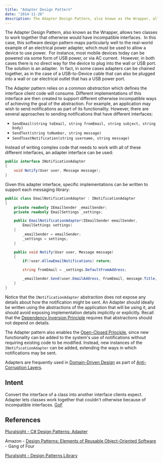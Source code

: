 ```yaml
---
title: "Adapter Design Pattern"
date: "2014-11-26"
description: The Adapter Design Pattern, also known as the Wrapper, allows two classes to work together that otherwise would have incompatible interfaces.
---
```


The Adapter Design Pattern, also known as the Wrapper, allows two classes to work together that otherwise would have incompatible interfaces.  In this case, this software design pattern maps particularly well to the real-world example of an electrical power adapter, which must be used to allow a device to use power.  For instance, most mobile devices today can be powered via some form of USB power, or via AC current.  However, in both cases there is no direct way for the device to plug into the wall or USB port.  The solution is an adapter.  In fact, in some cases adapters can be chained together, as in the case of a USB-to-Device cable that can also be plugged into a wall or car electrical outlet that has a USB power port.

The Adapter pattern relies on a common *abstraction* which defines the interface client code will consume. Different implementations of this interface are then created to support different otherwise incompatible ways of achieving the goal of the abstraction. For example, an application may wish to send notifications as part of its functionality. However, there are several approaches to sending notifications that have different interfaces:

- `SendEmail(string toEmail, string fromEmail, string subject, string body)`
- `SendText(string toNumber, string message)`
- `SendToastNotification(string username, string message)`

Instead of writing complex code that needs to work with all of these different interfaces, an adapter interface can be used:

```csharp
public interface INotificationAdapter
{
    void Notify(User user, Message message);
}
```

Given this adapter interface, specific implementations can be written to support each messaging library:

```csharp
public class EmailNotificationAdapter : INotificationAdapter
{
    private readonly IEmailSender _emailSender;
    private readonly EmailSettings _settings;

    public EmailNotificationAdapter(IEmailSender emailSender,
        EmailSettings settings)
    {
        _emailSender = emailSender;
        _settings = settings;
    }

    public void Notify(User user, Message message)
    {
        if(!user.AllowEmailNotifications) return;

        string fromEmail = _settings.DefaultFromAddress;

        _emailSender.Send(user.EmailAddress, fromEmail, message.Title, message.Details);
    }
}
```

Notice that the `INotificationAdapter` abstraction does not expose any details about how the notification might be sent. An Adapter should ideally be written using the abstractions of the application that will be using it, and should avoid exposing implementation details implicitly or explicitly. Recall that the [Dependency Inversion Principle](/principles/dependency-inversion-principle) requires that abstractions should not depend on details.

The Adapter pattern also enables the [Open-Closed Principle](/principles/open-closed-principle), since new functionality can be added to the system's use of notifications without requiring existing code to be modified. Instead, new instances of the `INotificationAdapter` can be added, extending the ways in which notifications may be sent.

Adapters are frequently used in [Domain-Driven Design](/domain-driven-design/ddd-overview) as part of [Anti-Corruption Layers](/domain-driven-design/anti-corruption-layer).

## Intent

Convert the interface of a class into another interface clients expect.  Adapter lets classes work together that couldn't otherwise because of incompatible interfaces. [GoF](http://amzn.to/vep3BT)

## References

[Pluralsight - C# Design Patterns: Adapter](https://www.pluralsight.com/courses/c-sharp-design-patterns-adapter)

Amazon - [Design Patterns: Elements of Reusable Object-Oriented Software](http://amzn.to/vep3BT) - Gang of Four

[Pluralsight - Design Patterns Library](http://bit.ly/DesignPatternsLibrary)
